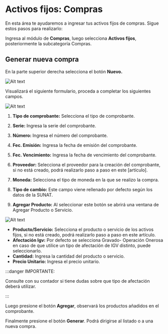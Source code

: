# Activos fijos: Compras

En esta área te ayudaremos a ingresar tus activos fijos de compras. Sigue estos pasos para realizarlo:

Ingresa al módulo de **Compras**, luego selecciona **Activos fijos**, posteriormente la subcategoría Compras.

## Generar nueva compra

En la parte superior derecha selecciona el botón **Nuevo.**

![Alt text](img/activos-fijos1.jpg)

Visualizará el siguiente formulario, proceda a completar los siguientes campos.

![Alt text](img/activos-fijos2.jpg)

1. **Tipo de comprobante:** Selecciona el tipo de comprobante.

2. **Serie:** Ingresa la serie del comprobante.

3. **Número:** Ingresa el número del comprobante.

4. **Fec. Emisión:** Ingresa la fecha de emisión del comprobante.

5. **Fec. Vencimiento:** Ingresa la fecha de vencimiento del comprobante.

6. **Proveedor:** Selecciona el proveedor para la creación del comprobante, si no está creado, podrá realizarlo paso a paso en este [artículo].

7. **Moneda:** Selecciona el tipo de moneda en la que se realizo la compra.

8. **Tipo de cambio:** Este campo viene rellenado por defecto según los datos de la SUNAT.

9. **Agregar Producto:** Al seleccionar este botón se abrirá una ventana de Agregar Producto o Servicio.

![Alt text](img/activos-fijos3.jpg)

- **Producto/Servicio:** Selecciona el producto o servicio de los activos fijos, si no está creado, podrá realizarlo paso a paso en este artículo.
- **Afectación Igv:** Por defecto se selecciona Gravado- Operación Onerosa en caso de que utilice un tipo de afectación de IGV distinto, puede seleccionarlo.
- **Cantidad:** Ingresa la cantidad del producto o servicio.
- **Precio Unitario:** Ingresa el precio unitario.

:::danger IMPORTANTE:

Consulte con su contador si tiene dudas sobre que tipo de afectación deberá utilizar.

:::

Luego presione el botón **Agregar**, observará los productos añadidos en el comprobante.

Finalmente presione el botón **Generar**. Podrá dirigirse al listado o a una nueva compra.
